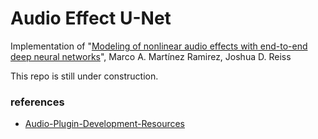 # Audio Effect U-Net

Implementation of "[Modeling of nonlinear audio effects with end-to-end deep neural networks](https://arxiv.org/abs/1810.06603)", Marco A. Martínez Ramirez, Joshua D. Reiss


This repo is still under construction.

### references
* [Audio-Plugin-Development-Resources](https://github.com/jareddrayton/Audio-Plugin-Development-Resources)
